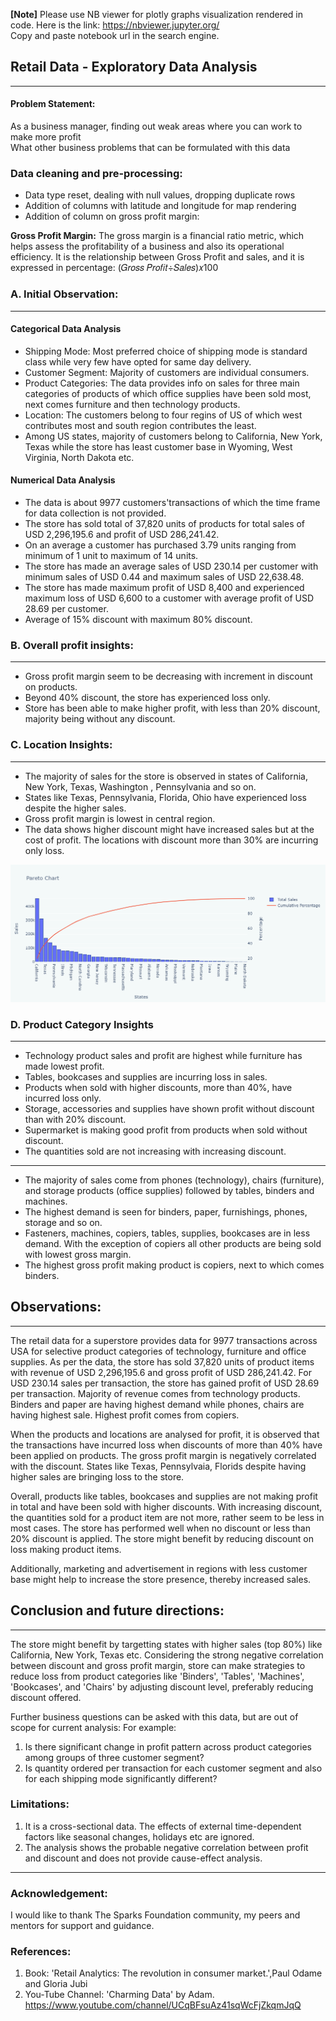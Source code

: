 __[Note]__ Please use NB viewer for plotly graphs visualization rendered in code. Here is the link:
https://nbviewer.jupyter.org/ <br>
Copy and paste notebook url in the search engine.

## Retail Data - Exploratory Data Analysis
***
#### Problem Statement:
As a business manager, finding out weak areas where you can work to make more profit<br>
What other business problems that can be formulated with this data

### Data cleaning and pre-processing:
* Data type reset, dealing with null values, dropping duplicate rows
* Addition of columns with latitude and longitude for map rendering
* Addition of column on gross profit margin:

__Gross Profit Margin:__
The gross margin is a financial ratio metric, which helps assess the profitability of a business and also its operational efficiency.
It is the relationship between Gross Profit and sales, and it is expressed in percentage:
(𝐺𝑟𝑜𝑠𝑠 𝑃𝑟𝑜𝑓𝑖𝑡÷𝑆𝑎𝑙𝑒𝑠)𝑥100

### A. Initial Observation:
***
#### Categorical Data Analysis
* Shipping Mode: Most preferred choice of shipping mode is standard class while very few have opted for same day delivery.<br>
* Customer Segment: Majority of customers are individual consumers.<br>
* Product Categories: The data provides info on sales for three main categories of products of which office supplies have been sold most, next comes furniture and then technology products.<br>
* Location: The customers belong to four regins of US of which west contributes most and south region contributes the least.<br>
* Among US states, majority of customers belong to California, New York, Texas while the store has least customer base in Wyoming, West Virginia, North Dakota etc.<br>

#### Numerical Data Analysis
* The data is about 9977 customers'transactions of which the time frame for data collection is not provided.<br>
* The store has sold total of 37,820 units of products for total sales of USD 2,296,195.6 and profit of USD 286,241.42.<br>
* On an average a customer has purchased 3.79 units ranging from minimum of 1 unit to maximum of 14 units.<br>
* The store has made an average sales of USD 230.14 per customer with minimum sales of USD 0.44 and maximum sales of USD 22,638.48.<br>
* The store has made maximum profit of USD 8,400 and experienced maximum loss of USD 6,600 to a customer with average profit of USD 28.69 per customer.<br>
* Average of 15% discount with maximum 80% discount.<br>

### B. Overall profit insights:
***
* Gross profit margin seem to be decreasing with increment in discount on products.
* Beyond 40% discount, the store has experienced loss only.
* Store has been able to make higher profit, with less than 20% discount, majority being without any discount.

### C. Location Insights:
***
* The majority of sales for the store is observed in states of California, New York, Texas, Washington , Pennsylvania and so on.
* States like Texas, Pennsylvania, Florida, Ohio have experienced loss despite the higher sales.
* Gross profit margin is lowest in central region.
* The data shows higher discount might have increased sales but at the cost of profit. The locations with discount more than 30% are incurring only loss.

![alt text](https://github.com/sayaliba01/TSF-Projects/blob/main/1.%20EDA-Retail%20Data/pareto-states.png)
### D. Product Category Insights
***
* Technology product sales and profit are highest while furniture has made lowest profit.
* Tables, bookcases and supplies are incurring loss in sales.
* Products when sold with higher discounts, more than 40%, have incurred loss only.
* Storage, accessories and supplies have shown profit without discount than with 20% discount.
* Supermarket is making good profit from products when sold without discount.
* The quantities sold are not increasing with increasing discount.
----------------------------------------------------------------------------------------------------------------------------------------------------------------------------------
* The majority of sales come from phones (technology), chairs (furniture), and storage products (office supplies) followed by tables, binders and machines.
* The highest demand is seen for binders, paper, furnishings, phones, storage and so on.
* Fasteners, machines, copiers, tables, supplies, bookcases are in less demand. With the exception of copiers all other products are being sold with lowest gross margin.
* The highest gross profit making product is copiers, next to which comes binders.

## Observations:
***
<t>The retail data for a superstore provides data for 9977 transactions across USA for selective product categories of technology, furniture and office supplies. As per the data, the store has sold 37,820 units of product items with revenue of USD 2,296,195.6 and gross profit of USD 286,241.42. For USD 230.14 sales per transaction, the store has gained profit of USD 28.69 per transaction. Majority of revenue comes from technology products. Binders and paper are having highest demand while phones, chairs are having highest sale. Highest profit comes from copiers.

<t>When the products and locations are analysed for profit, it is observed that the transactions have incurred loss when discounts of more than 40% have been applied on products. The gross profit margin is negatively correlated with the discount. States like Texas, Pennsylvaia, Florids despite having higher sales are bringing loss to the store.

<t>Overall, products like tables, bookcases and supplies are not making profit in total and have been sold with higher discounts. With increasing discount, the quantities sold for a product item are not more, rather seem to be less in most cases. The store has performed well when no discount or less than 20% discount is applied. The store might benefit by reducing discount on loss making product items.

<t>Additionally, marketing and advertisement in regions with less customer base might help to increase the store presence, thereby increased sales.

## Conclusion and future directions:
***
<t>The store might benefit by targetting states with higher sales (top 80%) like California, New York, Texas etc. Considering the strong negative correlation between discount and gross profit margin, store can make strategies to reduce loss from product categories like 'Binders', 'Tables', 'Machines', 'Bookcases', and 'Chairs' by adjusting discount level, preferably reducing discount offered.

<t>Further business questions can be asked with this data, but are out of scope for current analysis:
For example:
1. Is there significant change in profit pattern across product categories among groups of three customer segment?
2. Is quantity ordered per transaction for each customer segment and also for each shipping mode significantly different?

### Limitations:
1. It is a cross-sectional data. The effects of external time-dependent factors like seasonal changes, holidays etc are ignored.
2. The analysis shows the probable negative correlation between profit and discount and does not provide cause-effect analysis.
***
### Acknowledgement:
I would like to thank The Sparks Foundation community, my peers and mentors for support and guidance.

### References:
1. Book: 'Retail Analytics: The revolution in consumer market.',Paul Odame and Gloria Jubi
2. You-Tube Channel: 'Charming Data' by Adam. https://www.youtube.com/channel/UCqBFsuAz41sqWcFjZkqmJqQ
